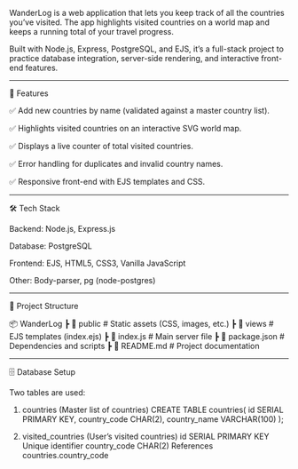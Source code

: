 WanderLog is a web application that lets you keep track of all the countries you’ve visited. The app highlights visited countries on a world map and keeps a running total of your travel progress.

Built with Node.js, Express, PostgreSQL, and EJS, it’s a full-stack project to practice database integration, server-side rendering, and interactive front-end features.

------------------
🚀 Features

✅ Add new countries by name (validated against a master country list).

✅ Highlights visited countries on an interactive SVG world map.

✅ Displays a live counter of total visited countries.

✅ Error handling for duplicates and invalid country names.

✅ Responsive front-end with EJS templates and CSS.

---------------------
🛠️ Tech Stack

Backend: Node.js, Express.js

Database: PostgreSQL

Frontend: EJS, HTML5, CSS3, Vanilla JavaScript

Other: Body-parser, pg (node-postgres)

-----------------------------

📂 Project Structure

📦 WanderLog
 ┣ 📂 public          # Static assets (CSS, images, etc.)
 ┣ 📂 views           # EJS templates (index.ejs)
 ┣ 📜 index.js        # Main server file
 ┣ 📜 package.json    # Dependencies and scripts
 ┣ 📜 README.md       # Project documentation

------------------------------------
🗄️ Database Setup

Two tables are used:

1. countries (Master list of countries)
CREATE TABLE countries(
id SERIAL PRIMARY KEY,
country_code CHAR(2),
country_name VARCHAR(100)
);

2. visited_countries (User’s visited countries)
id	SERIAL PRIMARY KEY Unique identifier
country_code	CHAR(2)	References countries.country_code

